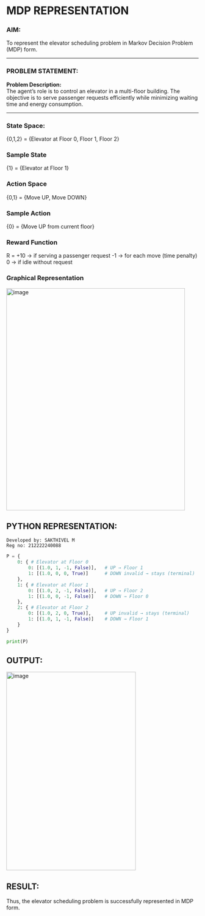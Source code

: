 # MDP REPRESENTATION

### AIM:
To represent the elevator scheduling problem in Markov Decision Problem (MDP) form.

---

### PROBLEM STATEMENT:

**Problem Description:**  
The agent’s role is to control an elevator in a multi-floor building. The objective is to serve passenger requests efficiently while minimizing waiting time and energy consumption.

---

### State Space:

{0,1,2} = {Elevator at Floor 0, Floor 1, Floor 2}

### Sample State
{1} = {Elevator at Floor 1}
### Action Space
{0,1} = {Move UP, Move DOWN}

### Sample Action
{0} = {Move UP from current floor}

### Reward Function
R =
+10 → if serving a passenger request
-1 → for each move (time penalty)
0 → if idle without request

### Graphical Representation
<img width="468" height="581" alt="image" src="https://github.com/user-attachments/assets/f5c4f53a-f767-44b2-835a-cf5170c69e62" />


## PYTHON REPRESENTATION:
```
Developed by: SAKTHIVEL M
Reg no: 212222240088
```
```python
P = {
    0: { # Elevator at Floor 0
        0: [(1.0, 1, -1, False)],   # UP → Floor 1
        1: [(1.0, 0, 0, True)]      # DOWN invalid → stays (terminal)
    },
    1: { # Elevator at Floor 1
        0: [(1.0, 2, -1, False)],   # UP → Floor 2
        1: [(1.0, 0, -1, False)]    # DOWN → Floor 0
    },
    2: { # Elevator at Floor 2
        0: [(1.0, 2, 0, True)],     # UP invalid → stays (terminal)
        1: [(1.0, 1, -1, False)]    # DOWN → Floor 1
    }
}

print(P)
```
## OUTPUT:
<img width="339" height="519" alt="image" src="https://github.com/user-attachments/assets/74aa04a6-78e8-4592-be09-4e144bf4b24f" />


## RESULT:
Thus, the elevator scheduling problem is successfully represented in MDP form.
